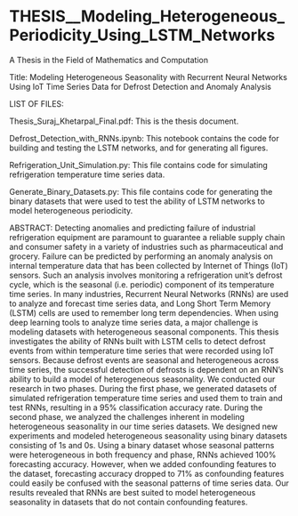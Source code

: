 # THESIS__Modeling_Heterogeneous_Periodicity_Using_LSTM_Networks

A Thesis in the Field of Mathematics and Computation

Title: Modeling Heterogeneous Seasonality with Recurrent Neural Networks Using IoT Time Series Data for Defrost Detection and Anomaly Analysis


LIST OF FILES:

Thesis_Suraj_Khetarpal_Final.pdf:  This is the thesis document.

Defrost_Detection_with_RNNs.ipynb: This notebook contains the code for building and testing the LSTM networks, and for generating all figures.

Refrigeration_Unit_Simulation.py:  This file contains code for simulating refrigeration temperature time series data.

Generate_Binary_Datasets.py:  This file contains code for generating the binary datasets that were used to test the ability of LSTM networks to model heterogeneous periodicity.


ABSTRACT:
Detecting anomalies and predicting failure of industrial refrigeration equipment are paramount to guarantee a reliable supply chain and consumer safety in a variety of industries such as pharmaceutical and grocery. Failure can be predicted by performing an anomaly analysis on internal temperature data that has been collected by Internet of Things (IoT) sensors. Such an analysis involves monitoring a refrigeration unit’s defrost cycle, which is the seasonal (i.e. periodic) component of its temperature time series.
In many industries, Recurrent Neural Networks (RNNs) are used to analyze and forecast time series data, and Long Short Term Memory (LSTM) cells are used to remember long term dependencies. When using deep learning tools to analyze time series data, a major challenge is modeling datasets with heterogeneous seasonal components.
This thesis investigates the ability of RNNs built with LSTM cells to detect defrost events from within temperature time series that were recorded using IoT sensors. Because defrost events are seasonal and heterogeneous across time series, the successful detection of defrosts is dependent on an RNN’s ability to build a model of heterogeneous seasonality.
We conducted our research in two phases. During the first phase, we generated datasets of simulated refrigeration temperature time series and used them to train and test RNNs, resulting in a 95% classification accuracy rate. During the second phase, we analyzed the challenges inherent in modeling heterogeneous seasonality in our time series datasets. We designed new experiments and modeled heterogeneous seasonality using binary datasets consisting of 1s and 0s. Using a binary dataset whose seasonal patterns were heterogeneous in both frequency and phase, RNNs achieved 100% forecasting accuracy. However, when we added confounding features to the dataset, forecasting accuracy dropped to 71% as confounding features could easily be confused with the seasonal patterns of time series data. Our results revealed that RNNs are best suited to model heterogeneous seasonality in datasets that do not contain confounding features.
